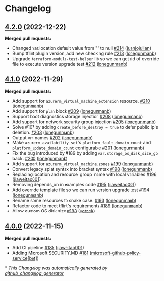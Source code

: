 # Changelog

## [4.2.0](https://github.com/Azure/terraform-azurerm-compute/tree/4.2.0) (2022-12-22)

**Merged pull requests:**

- Changed var.location default value from "" to null [\#214](https://github.com/Azure/terraform-azurerm-compute/pull/214) ([juanjojulian](https://github.com/juanjojulian))
- Bump tflint plugin version, add new checking rule [\#213](https://github.com/Azure/terraform-azurerm-compute/pull/213) ([lonegunmanb](https://github.com/lonegunmanb))
- Upgrade `terraform-module-test-helper` lib so we can get rid of override file to execute version upgrade test [\#212](https://github.com/Azure/terraform-azurerm-compute/pull/212) ([lonegunmanb](https://github.com/lonegunmanb))

## [4.1.0](https://github.com/Azure/terraform-azurerm-compute/tree/4.1.0) (2022-11-29)

**Merged pull requests:**

- Add support for `azurerm_virtual_machine_extension` resource. [\#210](https://github.com/Azure/terraform-azurerm-compute/pull/210) ([lonegunmanb](https://github.com/lonegunmanb))
- Add support for `plan` block [\#209](https://github.com/Azure/terraform-azurerm-compute/pull/209) ([lonegunmanb](https://github.com/lonegunmanb))
- Support boot diagnostics storage injection [\#208](https://github.com/Azure/terraform-azurerm-compute/pull/208) ([lonegunmanb](https://github.com/lonegunmanb))
- Add support for network security group injection [\#205](https://github.com/Azure/terraform-azurerm-compute/pull/205) ([lonegunmanb](https://github.com/lonegunmanb))
- Solve \#107 by adding `create_before_destroy = true` to defer public ip's deletion. [\#203](https://github.com/Azure/terraform-azurerm-compute/pull/203) ([lonegunmanb](https://github.com/lonegunmanb))
- Output vm names [\#202](https://github.com/Azure/terraform-azurerm-compute/pull/202) ([lonegunmanb](https://github.com/lonegunmanb))
- Make `azurerm_availability_set`'s `platform_fault_domain_count` and `platform_update_domain_count` configurable [\#201](https://github.com/Azure/terraform-azurerm-compute/pull/201) ([lonegunmanb](https://github.com/lonegunmanb))
- Fix the bug introduced by \#189 by adding `var.storage_os_disk_size_gb` back. [\#200](https://github.com/Azure/terraform-azurerm-compute/pull/200) ([lonegunmanb](https://github.com/lonegunmanb))
- Add support for `azurerm_virtual_machine.zones` [\#199](https://github.com/Azure/terraform-azurerm-compute/pull/199) ([lonegunmanb](https://github.com/lonegunmanb))
- Convert legacy splat syntax into bracket syntax [\#198](https://github.com/Azure/terraform-azurerm-compute/pull/198) ([lonegunmanb](https://github.com/lonegunmanb))
- Replacing location and resource\_group\_name with local variables [\#196](https://github.com/Azure/terraform-azurerm-compute/pull/196) ([jiaweitao001](https://github.com/jiaweitao001))
- Removing depends\_on in examples code [\#195](https://github.com/Azure/terraform-azurerm-compute/pull/195) ([jiaweitao001](https://github.com/jiaweitao001))
- Add override template file so we can run version upgrade test [\#194](https://github.com/Azure/terraform-azurerm-compute/pull/194) ([lonegunmanb](https://github.com/lonegunmanb))
- Rename some resources to snake case. [\#193](https://github.com/Azure/terraform-azurerm-compute/pull/193) ([lonegunmanb](https://github.com/lonegunmanb))
- Refactor code to meet tflint's requirements [\#189](https://github.com/Azure/terraform-azurerm-compute/pull/189) ([lonegunmanb](https://github.com/lonegunmanb))
- Allow custom OS disk size [\#183](https://github.com/Azure/terraform-azurerm-compute/pull/183) ([yatzek](https://github.com/yatzek))

## [4.0.0](https://github.com/Azure/terraform-azurerm-compute/tree/4.0.0) (2022-11-15)

**Merged pull requests:**

- Add CI pipeline [\#185](https://github.com/Azure/terraform-azurerm-compute/pull/185) ([jiaweitao001](https://github.com/jiaweitao001))
- Adding Microsoft SECURITY.MD [\#181](https://github.com/Azure/terraform-azurerm-compute/pull/181) ([microsoft-github-policy-service[bot]](https://github.com/apps/microsoft-github-policy-service))



\* *This Changelog was automatically generated by [github_changelog_generator](https://github.com/github-changelog-generator/github-changelog-generator)*
